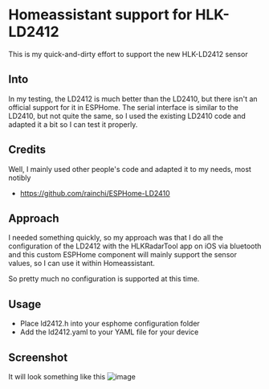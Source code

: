 # Homeassistant support for HLK-LD2412
This is my quick-and-dirty effort to support the new HLK-LD2412 sensor

## Into
In my testing, the LD2412 is much better than the LD2410, but there isn't an official support for it in ESPHome. 
The serial interface is similar to the LD2410, but not quite the same, so I used the existing LD2410 code and adapted it a bit so 
I can test it properly.

## Credits
Well, I mainly used other people's code and adapted it to my needs, most notibly
* https://github.com/rainchi/ESPHome-LD2410

## Approach
I needed something quickly, so my approach was that I do all the configuration of the LD2412 with the HLKRadarTool app on iOS via bluetooth and this custom ESPHome component
will mainly support the sensor values, so I can use it within Homeassistant.

So pretty much no configuration is supported at this time.

## Usage
* Place ld2412.h into your esphome configuration folder
* Add the ld2412.yaml to your YAML file for your device

## Screenshot
It will look something like this
![image](https://github.com/abaumhof/homeassistant_public/assets/9362029/107d43c0-a383-4ae9-80e1-061fe71c298f)
